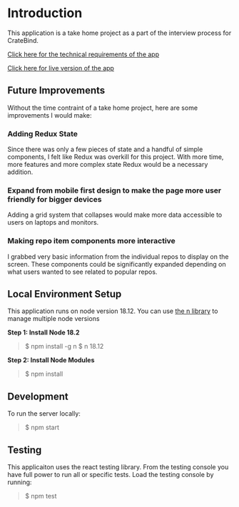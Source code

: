 # Introduction

This application is a take home project as a part of the interview process for CrateBind.

[Click here for the technical requirements of the app](https://drive.google.com/file/d/19Wnt2COGt1eHJOcNsXEilfaJ2fv_N7a6/view?usp=share_link "Click here for the technical requirements of the app")

[Click here for live version of the app](https://cratebind.lianne.dev "Click here for live version of the app")

## Future Improvements
Without the time contraint of a take home project, here are some improvements I would make:

### Adding Redux State
Since there was only a few pieces of state and a handful of simple components, I felt like Redux was overkill for this project. With more time, more features and more complex state Redux would be a necessary addition.

### Expand from mobile first design to make the page more user friendly for bigger devices
Adding a grid system that collapses would make more data accessible to users on laptops and monitors.

### Making repo item components more interactive
I grabbed very basic information from the individual repos to display on the screen. These components could be significantly expanded depending on what users wanted to see related to popular repos.

## Local Environment Setup

This application runs on node version 18.12. You can use [the n library](https://www.npmjs.com/package/n "the n library") to manage multiple node versions

**Step 1: Install Node 18.2**
> $ npm install -g n
$ n 18.12

**Step 2: Install Node Modules**
> $ npm install

## Development
To run the server locally:
> $ npm start

## Testing
This applicaiton uses the react testing library. From the testing console you have full power to run all or specific tests. Load the testing console by running:

> $ npm test
